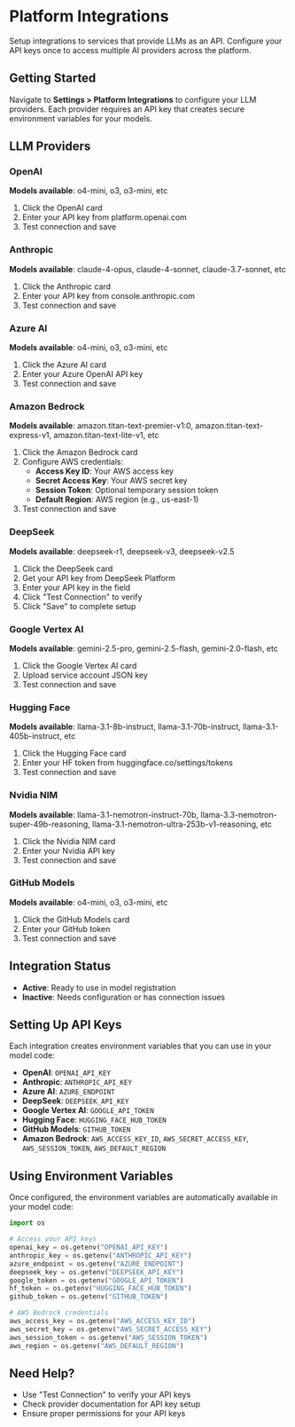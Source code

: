 # Platform Integrations

Setup integrations to services that provide LLMs as an API. Configure your API keys once to access multiple AI providers across the platform.

## Getting Started

Navigate to **Settings > Platform Integrations** to configure your LLM providers. Each provider requires an API key that creates secure environment variables for your models.

## LLM Providers

### OpenAI
**Models available**: o4-mini, o3, o3-mini, etc

1. Click the OpenAI card
2. Enter your API key from platform.openai.com
3. Test connection and save

### Anthropic
**Models available**: claude-4-opus, claude-4-sonnet, claude-3.7-sonnet, etc

1. Click the Anthropic card
2. Enter your API key from console.anthropic.com
3. Test connection and save

### Azure AI
**Models available**: o4-mini, o3, o3-mini, etc

1. Click the Azure AI card
2. Enter your Azure OpenAI API key
3. Test connection and save

### Amazon Bedrock
**Models available**: amazon.titan-text-premier-v1:0, amazon.titan-text-express-v1, amazon.titan-text-lite-v1, etc

1. Click the Amazon Bedrock card
2. Configure AWS credentials:
   * **Access Key ID**: Your AWS access key
   * **Secret Access Key**: Your AWS secret key
   * **Session Token**: Optional temporary session token
   * **Default Region**: AWS region (e.g., us-east-1)
3. Test connection and save

### DeepSeek
**Models available**: deepseek-r1, deepseek-v3, deepseek-v2.5

1. Click the DeepSeek card
2. Get your API key from DeepSeek Platform
3. Enter your API key in the field
4. Click "Test Connection" to verify
5. Click "Save" to complete setup

### Google Vertex AI
**Models available**: gemini-2.5-pro, gemini-2.5-flash, gemini-2.0-flash, etc

1. Click the Google Vertex AI card
2. Upload service account JSON key
3. Test connection and save

### Hugging Face
**Models available**: llama-3.1-8b-instruct, llama-3.1-70b-instruct, llama-3.1-405b-instruct, etc

1. Click the Hugging Face card
2. Enter your HF token from huggingface.co/settings/tokens
3. Test connection and save

### Nvidia NIM 
**Models available**: llama-3.1-nemotron-instruct-70b, llama-3.3-nemotron-super-49b-reasoning, llama-3.1-nemotron-ultra-253b-v1-reasoning, etc

1. Click the Nvidia NIM card
2. Enter your Nvidia API key
3. Test connection and save

### GitHub Models
**Models available**: o4-mini, o3, o3-mini, etc

1. Click the GitHub Models card
2. Enter your GitHub token
3. Test connection and save

## Integration Status

* **Active**: Ready to use in model registration
* **Inactive**: Needs configuration or has connection issues

## Setting Up API Keys

Each integration creates environment variables that you can use in your model code:

* **OpenAI**: `OPENAI_API_KEY`
* **Anthropic**: `ANTHROPIC_API_KEY`
* **Azure AI**: `AZURE_ENDPOINT`
* **DeepSeek**: `DEEPSEEK_API_KEY`
* **Google Vertex AI**: `GOOGLE_API_TOKEN`
* **Hugging Face**: `HUGGING_FACE_HUB_TOKEN`
* **GitHub Models**: `GITHUB_TOKEN`
* **Amazon Bedrock**: `AWS_ACCESS_KEY_ID`, `AWS_SECRET_ACCESS_KEY`, `AWS_SESSION_TOKEN`, `AWS_DEFAULT_REGION`

## Using Environment Variables

Once configured, the environment variables are automatically available in your model code:

```python
import os

# Access your API keys
openai_key = os.getenv("OPENAI_API_KEY")
anthropic_key = os.getenv("ANTHROPIC_API_KEY")
azure_endpoint = os.getenv("AZURE_ENDPOINT")
deepseek_key = os.getenv("DEEPSEEK_API_KEY")
google_token = os.getenv("GOOGLE_API_TOKEN")
hf_token = os.getenv("HUGGING_FACE_HUB_TOKEN")
github_token = os.getenv("GITHUB_TOKEN")

# AWS Bedrock credentials
aws_access_key = os.getenv("AWS_ACCESS_KEY_ID")
aws_secret_key = os.getenv("AWS_SECRET_ACCESS_KEY")
aws_session_token = os.getenv("AWS_SESSION_TOKEN")
aws_region = os.getenv("AWS_DEFAULT_REGION")
```

## Need Help?

* Use "Test Connection" to verify your API keys
* Check provider documentation for API key setup
* Ensure proper permissions for your API keys